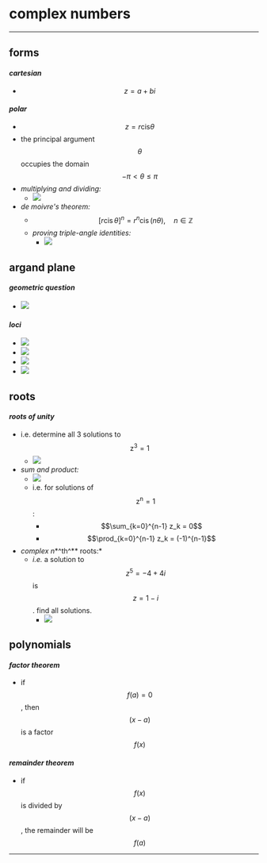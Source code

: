 # complex numbers

***

## **forms**

#### _cartesian_

* $$z=a+bi$$

#### _polar_

* $$z=r\mathrm{cis}\mathit{\theta}$$
* the principal argument $$\theta$$ occupies the domain $$-\mathit{\pi}<\mathit{\theta}\le \mathit{\pi}$$
* _multiplying and dividing:_
  * ![](images/image_1.b235a270.png)
* _de moivre's theorem:_
  * $$[r \operatorname{cis} \theta]^n = r^n \operatorname{cis} (n \theta), \quad n \in \mathbb{Z}$$
  * _proving triple-angle identities:_
    * ![](images/image_2.156f1a28.png)

## **argand plane**

#### _geometric question_

* ![](images/image_3.da8ec582.png)

#### _loci_

* ![](images/image_4.2b9ad501.png)
* ![](images/image_5.b3cc7a66.png)
* ![](images/image_6.4a4ec6c2.png)
* ![](images/image_7.2da05688.png)

## **roots**

#### _roots of unity_

* i.e. determine all 3 solutions to $${\mathrm{z}}^{3}=1$$
  * ![](images/image_8.b0bb90ab.png)
* _sum and product:_
  * ![](images/image_9.5ef3450d.png)
  * i.e. for solutions of $${\mathrm{z}}^{\mathrm{n}}=1$$:
    * $$\sum_{k=0}^{n-1} z_k = 0$$
    * $$\prod_{k=0}^{n-1} z_k = (-1)^{n-1}$$
* _complex n_\*^th^\*\* roots:\*
  * _i.e._ a solution to $${z}^{5}=-4+4i$$ is $$z=1-i$$. find all solutions.
    * ![](images/image_10.1bfb698d.png)

## **polynomials**

#### _factor theorem_

* if $$f\left(a\right)=0$$, then $$\left(x-a\right)$$ is a factor $$f\left(x\right)$$

#### _remainder theorem_

* if $$f\left(x\right)$$ is divided by $$(x-a)$$, the remainder will be $$f\left(a\right)$$

***
